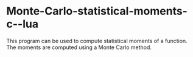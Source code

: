 # Monte-Carlo-statistical-moments-c--lua
This program can be used to compute statistical moments of a function. The moments are computed using a Monte Carlo method.
